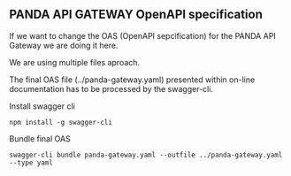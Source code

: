 ## PANDA API GATEWAY OpenAPI specification

If we want to change the OAS (OpenAPI sepcification) for the PANDA API Gateway we are doing it here.

We are using multiple files aproach.

The final OAS file (../panda-gateway.yaml) presented within on-line documentation has to be processed by the swagger-cli.

Install swagger cli

`npm install -g swagger-cli`

Bundle final OAS

`swagger-cli bundle panda-gateway.yaml --outfile ../panda-gateway.yaml --type yaml`
